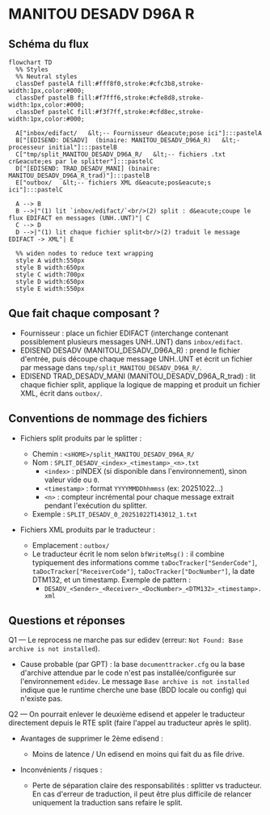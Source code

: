 # MANITOU DESADV D96A R 
## Schéma du flux


```mermaid
flowchart TD
  %% Styles
  %% Neutral styles
  classDef pastelA fill:#fff8f0,stroke:#cfc3b8,stroke-width:1px,color:#000;
  classDef pastelB fill:#f7fff6,stroke:#cfe8d8,stroke-width:1px,color:#000;
  classDef pastelC fill:#f3f7ff,stroke:#cfd8ec,stroke-width:1px,color:#000;

  A["inbox/edifact/   &lt;-- Fournisseur d&eacute;pose ici"]:::pastelA
  B["[EDISEND: DESADV]  (binaire: MANITOU_DESADV_D96A_R)   &lt;- processeur initial"]:::pastelB
  C["tmp/split_MANITOU_DESADV_D96A_R/   &lt;-- fichiers .txt cr&eacute;es par le splitter"]:::pastelC
  D["[EDISEND: TRAD_DESADV_MANI] (binaire: MANITOU_DESADV_D96A_R_trad)"]:::pastelB
  E["outbox/   &lt;-- fichiers XML d&eacute;pos&eacute;s ici"]:::pastelC

  A --> B
  B -->|"(1) lit `inbox/edifact/`<br/>(2) split : d&eacute;coupe le flux EDIFACT en messages (UNH..UNT)"| C
  C --> D
  D -->|"(1) lit chaque fichier split<br/>(2) traduit le message EDIFACT -> XML"| E

  %% widen nodes to reduce text wrapping
  style A width:550px
  style B width:650px
  style C width:700px
  style D width:650px
  style E width:550px
```


## Que fait chaque composant ?

- Fournisseur : place un fichier EDIFACT (interchange contenant possiblement plusieurs messages UNH..UNT) dans `inbox/edifact`.
- EDISEND DESADV (MANITOU_DESADV_D96A_R) : prend le fichier d'entrée, puis découpe chaque message UNH..UNT et écrit un fichier par message dans `tmp/split_MANITOU_DESADV_D96A_R/`.
- EDISEND TRAD_DESADV_MANI (MANITOU_DESADV_D96A_R_trad) : lit chaque fichier split, applique la logique de mapping et produit un fichier XML, écrit dans `outbox/`.

## Conventions de nommage des fichiers

- Fichiers split produits par le splitter :
  - Chemin : `<sHOME>/split_MANITOU_DESADV_D96A_R/`
  - Nom : `SPLIT_DESADV_<index>_<timestamp>_<n>.txt`
    - `<index>` : pINDEX (si disponible dans l'environnement), sinon valeur vide ou `0`.
    - `<timestamp>` : format `YYYYMMDDhhmmss` (ex: 20251022...)
    - `<n>` : compteur incrémental pour chaque message extrait pendant l'exécution du splitter.
  - Exemple : `SPLIT_DESADV_0_20251022T143012_1.txt`

- Fichiers XML produits par le traducteur :
  - Emplacement : `outbox/`
  - Le traducteur écrit le nom selon `bfWriteMsg()` : il combine typiquement des informations comme `taDocTracker["SenderCode"]`, `taDocTracker["ReceiverCode"]`, `taDocTracker["DocNumber"]`, la date DTM132, et un timestamp. Exemple de pattern :
    - `DESADV_<Sender>_<Receiver>_<DocNumber>_<DTM132>_<timestamp>.xml`



## Questions et réponses

Q1 — Le reprocess ne marche pas sur edidev (erreur: `Not Found: Base archive is not installed`).

- Cause probable (par GPT) : la base `documenttracker.cfg` ou la base d'archive attendue par le code n'est pas installée/configurée sur l'environnement `edidev`. Le message `Base archive is not installed` indique que le runtime cherche une base (BDD locale ou config) qui n'existe pas.


Q2 — On pourrait enlever le deuxième edisend et appeler le traducteur directement depuis le RTE split (faire l'appel au traducteur après le split).

- Avantages de supprimer le 2ème edisend :
  - Moins de latence / Un edisend en moins qui fait du as file drive.

- Inconvénients / risques :
  - Perte de séparation claire des responsabilités : splitter vs traducteur. En cas d'erreur de traduction, il peut être plus difficile de relancer uniquement la traduction sans refaire le split.

